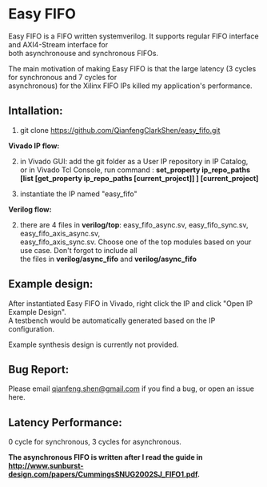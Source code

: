 # Easy FIFO

Easy FIFO is a FIFO written systemverilog. It supports regular FIFO interface and AXI4-Stream interface for  
both asynchronouse and synchronous FIFOs.

The main motivation of making Easy FIFO is that the large latency (3 cycles for synchronous and 7 cycles for  
asynchronous) for the Xilinx FIFO IPs killed my application's performance.

## Intallation:

1. git clone https://github.com/QianfengClarkShen/easy_fifo.git
    
**Vivado IP flow:**
  
2. in Vivado GUI: add the git folder as a User IP repository in IP Catalog,  
   or in Vivado Tcl Console, run command :
   **set_property  ip_repo_paths  [list [get_property ip_repo_paths [current_project]] <path to the cloned repository>] [current_project]**
            
3. instantiate the IP named "easy_fifo"
        
**Verilog flow:**
    
2. there are 4 files in **verilog/top**: easy_fifo_async.sv, easy_fifo_sync.sv, easy_fifo_axis_async.sv,  
        easy_fifo_axis_sync.sv. Choose one of the top modules based on your use case. Don't forgot to include all  
        the files in **verilog/async_fifo** and **verilog/async_fifo**

## Example design:

After instantiated Easy FIFO in Vivado, right click the IP and click "Open IP Example Design".  
A testbench would be automatically generated based on the IP configuration.
    
Example synthesis design is currently not provided.
    
## Bug Report:
Please email qianfeng.shen@gmail.com if you find a bug, or open an issue here.

## Latency Performance:
0 cycle for synchronous, 3 cycles for asynchronous.

**The asynchronous FIFO is written after I read the guide in http://www.sunburst-design.com/papers/CummingsSNUG2002SJ_FIFO1.pdf.**
